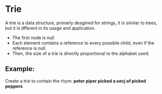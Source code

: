 # Trie

A trie is a data structure, primarly desgined for strings, it is similar to trees,
but it is dfferent in its usage and application.

- The first node is null
- Each element contains a reference to every possible child, even if the reference
 is null.
- Then, the size of a trie is directly proportional to the alphabet used.


## Example:

Create a trie to contain the rhym: __peter piper picked a oecj of picked peppers__

